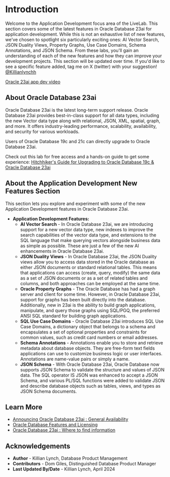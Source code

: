 # Introduction

Welcome to the Application Development focus area of the LiveLab. This section covers some of the latest features in Oracle Database 23ai for application development. While this is not an exhaustive list of new features, we've chosen to spotlight six particularly exciting ones: AI Vector Search, JSON Duality Views, Property Graphs, Use Case Domains, Schema Annotations, and JSON Schema. From these labs, you'll gain an understanding of each of the new features and how they can improve your development projects. This section will be updated over time. If you'd like to see a specific feature added, tag me on X (twitter) with your suggestion! [@Killianlynchh](https://twitter.com/Killianlynchh)

[Oracle 23ai app dev video](youtube:ksVgnhbxj9w)

## About Oracle Database 23ai

Oracle Database 23ai is the latest long-term support release. Oracle Database 23ai provides best-in-class support for all data types, including the new Vector data type along with relational, JSON, XML, spatial, graph, and more. It offers industry-leading performance, scalability, availability, and security for various workloads.

Users of Oracle Database 19c and 21c can directly upgrade to Oracle Database 23ai.

Check out this lab for free access and a hands-on guide to get some experience:
[Hitchhiker's Guide for Upgrading to Oracle Database 19c & Oracle Database 23ai](https://apexapps.oracle.com/pls/apex/f?p=133:180:110377980096946::::wid:606)

## About the Application Development New Features Section

This section lets you explore and experiment with some of the new Application Development features in Oracle Database 23ai.

* **Application Development Features:**
    - **AI Vector Search** - In Oracle Database 23ai, we are introducing support for a new vector data type, new indexes to improve the search capabilities of the vector data type, and extensions to the SQL language that make querying vectors alongside business data as simple as possible. These are just a few of the new AI enhancements in Oracle Database 23ai.
    - **JSON Duality Views** - In Oracle Database 23ai, the JSON Duality views allow you to access data stored in the Oracle database as either JSON documents or standard relational tables. This means that applications can access (create, query, modify) the same data as a set of JSON documents or as a set of related tables and columns, and both approaches can be employed at the same time.
    - **Oracle Property Graphs** - The Oracle Database has had a graph server and client for some time. However, in Oracle Database 23ai, support for graphs has been built directly into the database. Additionally, new in 23ai is the ability to build graph applications, manipulate, and query those graphs using SQL/PGQ, the preferred ANSI SQL standard for building graph applications.
    - **SQL Use Case Domains** - Oracle Database 23ai introduces SQL Use Case Domains, a dictionary object that belongs to a schema and encapsulates a set of optional properties and constraints for common values, such as credit card numbers or email addresses.
    - **Schema Annotations** - Annotations enable you to store and retrieve metadata about database objects. They are free-form text fields applications can use to customize business logic or user interfaces. Annotations are name-value pairs or simply a name.
    - **JSON Schema** - With Oracle Database 23ai, Oracle Database now supports JSON Schema to validate the structure and values of JSON data. The SQL operator IS JSON was enhanced to accept a JSON Schema, and various PL/SQL functions were added to validate JSON and describe database objects such as tables, views, and types as JSON Schema documents.

## Learn More

* [Announcing Oracle Database 23ai : General Availability](https://blogs.oracle.com/database/post/oracle-23ai-now-generally-available) 
* [Oracle Database Features and Licensing](https://apex.oracle.com/database-features/)
* [Oracle Database 23ai : Where to find information](https://blogs.oracle.com/database/post/oracle-database-23ai-where-to-find-more-information)


## Acknowledgements
* **Author** - Killian Lynch, Database Product Management
* **Contributors** - Dom Giles, Distinguished Database Product Manager
* **Last Updated By/Date** - Killian Lynch, April 2024

